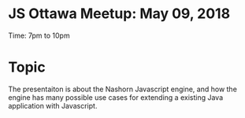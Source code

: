# JS Ottawa Meetup: May 09, 2018

Time: 7pm to 10pm

# Topic

The presentaiton is about the Nashorn Javascript engine, and how the engine has many possible use cases for extending a existing Java application with Javascript.

